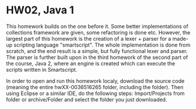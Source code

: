 # HW02, Java 1
This homework builds on the one before it. Some better implementations of collections framework are given, some refactoring is done etc.
However, the largest part of this homework is the creation of a lexer + parser for a made-up scripting language "smartscript". The whole implementation is done from scratch, and the end result is a simple, but fully functional lexer and parser. The parser is further built upon in the third homework of the second part of the course, Java 2, where an engine is created which can execute the scripts written in Smartscript.

In order to open and run this homework localy, download the source code (meaning the entire hwXX-0036516265 folder, including the folder). Then using Eclipse or a similar IDE, do the following steps:
Import/Projects from folder or archive/Folder and select the folder you just downloaded.
